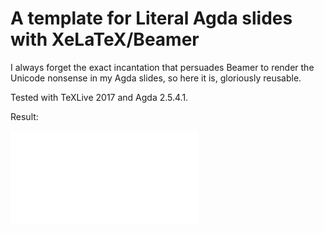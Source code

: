 # A template for Literal Agda slides with XeLaTeX/Beamer

I always forget the exact incantation that persuades Beamer to render the
Unicode nonsense in my Agda slides, so here it is, gloriously reusable.

Tested with TeXLive 2017 and Agda 2.5.4.1.

Result:

![Slide with Agda code](talk.pdf)

